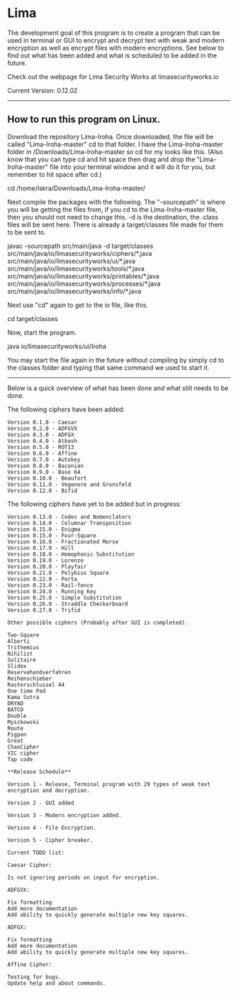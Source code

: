 # Lima

The development goal of this program is to create a program that can be used in terminal or GUI to encrypt and decrypt text with weak and modern encryption as well as encrypt files with modern encryptions. See below to find out what has been added and what is scheduled to be added in the future.

Check out the webpage for Lima Security Works at limasecurityworks.io

Current Version: 0.12.02

--------------------------------------
How to run this program on Linux.
--------------------------------------

Download the repository Lima-Iroha. Once downloaded, the file will be called "Lima-Iroha-master" cd to that folder. I have the Lima-Iroha-master folder in /Downloads/Lima-Iroha-master so cd for my looks like this. (Also know that you can type cd and hit space then drag and drop the "Lima-Iroha-master" file into your terminal window and it will do it for you, but remember to hit space after cd.)

cd /home/Iskra/Downloads/Lima-Iroha-master/

Next compile the packages with the following. The "-sourcepath" is where you will be getting the files from, if you cd to the Lima-Iroha-master file, then you should not need to change this. -d is the destination, the .class files will be sent here. There is already a target/classes file made for them to be sent to.

javac -sourcepath src/main/java -d target/classes src/main/java/io/limasecurityworks/ciphers/\*.java src/main/java/io/limasecurityworks/ui/\*.java src/main/java/io/limasecurityworks/tools/\*.java src/main/java/io/limasecurityworks/printables/\*.java src/main/java/io/limasecurityworks/processes/\*.java src/main/java/io/limasecurityworks/info/\*.java

Next use "cd" again to get to the io file, like this.

cd target/classes

Now, start the program.

java io/limasecurityworks/ui/Iroha

You may start the file again in the future without compiling by simply cd to the classes folder and typing that same command we used to start it.

-------------------------------------

Below is a quick overview of what has been done and what still needs to be done.

The following ciphers have been added:

    Version 0.1.0 - Caesar
    Version 0.2.0 - ADFGVX
    Version 0.3.0 - ADFGX
    Version 0.4.0 - Atbash
    Version 0.5.0 - ROT13
    Version 0.6.0 - Affine
    Version 0.7.0 - Autokey
    Version 0.8.0 - Baconian
    Version 0.9.0 - Base 64
    Version 0.10.0 - Beaufort
    Version 0.11.0 - Vegenere and Gronsfeld
    Version 0.12.0 - Bifid

The following ciphers have yet to be added but in progress:

    Version 0.13.0 - Codes and Nomenclators
    Version 0.14.0 - Columnar Transposition
    Version 0.15.0 - Enigma
    Version 0.15.0 - Four-Square
    Version 0.16.0 - Fractionated Morse
    Version 0.17.0 - Hill
    Version 0.18.0 - Homophonic Substitution
    Version 0.19.0 - Lorenze
    Version 0.20.0 - Playfair
    Version 0.21.0 - Polybius Square
    Version 0.22.0 - Porta
    Version 0.23.0 - Rail-fence
    Version 0.24.0 - Running Key
    Version 0.25.0 - Simple Substitution
    Version 0.26.0 - Straddle Checkerboard
    Version 0.27.0 - Trifid

    Other possible ciphers (Probably after GUI is completed).

    Two-Square
    Alberti
    Trithemius
    Nihilist
    Solitaire
    Slidex
    Reservehandverfahren
    Reihenschieber
    Rasterschlussel 44
    One time Pad
    Kama Sutra
    DRYAD
    BATCO
    Double
    Myszkowski
    Route
    Pigpen
    Great
    ChaoCipher
    VIC cipher
    Tap code

    **Release Schedule**

    Version 1 - Release, Terminal program with 29 types of weak text encryption and decryption.

    Version 2 - GUI added

    Version 3 - Modern encryption added.

    Version 4 - File Encryption.

    Version 5 - Cipher breaker.

    Current TODO list:

    Caesar Cipher:

    Is not ignoring periods on input for encryption.

    ADFGVX:

    Fix formatting
    Add more documentation
    Add ability to quickly generate multiple new key squares.

    ADFGX:

    Fix formatting
    Add more documentation
    Add ability to quickly generate multiple new key squares.

    Affine Cipher:

    Testing for bugs.
    Update help and about commands.
